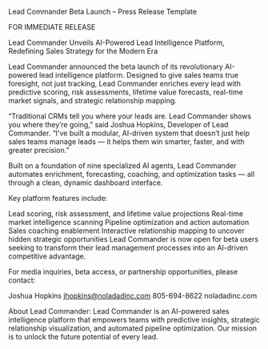 Lead Commander Beta Launch – Press Release Template

FOR IMMEDIATE RELEASE

Lead Commander Unveils AI-Powered Lead Intelligence Platform, Redefining Sales Strategy for the Modern Era


Lead Commander announced the beta launch of its revolutionary AI-powered lead intelligence platform. Designed to give sales teams true foresight, not just tracking, Lead Commander enriches every lead with predictive scoring, risk assessments, lifetime value forecasts, real-time market signals, and strategic relationship mapping.

“Traditional CRMs tell you where your leads are. Lead Commander shows you where they’re going,” said Joshua Hopkins, Developer of Lead Commander. “I've built a modular, AI-driven system that doesn’t just help sales teams manage leads — it helps them win smarter, faster, and with greater precision.”

Built on a foundation of nine specialized AI agents, Lead Commander automates enrichment, forecasting, coaching, and optimization tasks — all through a clean, dynamic dashboard interface.

Key platform features include:

Lead scoring, risk assessment, and lifetime value projections
Real-time market intelligence scanning
Pipeline optimization and action automation
Sales coaching enablement
Interactive relationship mapping to uncover hidden strategic opportunities
Lead Commander is now open for beta users seeking to transform their lead management processes into an AI-driven competitive advantage.

For media inquiries, beta access, or partnership opportunities, please contact:

Joshua Hopkins
jhopkins@noladadinc.com
805-694-8622
noladadinc.com

About Lead Commander:
Lead Commander is an AI-powered sales intelligence platform that empowers teams with predictive insights, strategic relationship visualization, and automated pipeline optimization. Our mission is to unlock the future potential of every lead.
